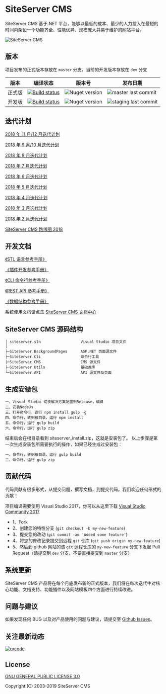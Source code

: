 # SiteServer CMS

SiteServer CMS 基于.NET 平台，能够以最低的成本、最少的人力投入在最短的时间内架设一个功能齐全、性能优异、规模庞大并易于维护的网站平台。

![SiteServer CMS](https://www.siteserver.cn/assets/images/github-banner.png)

## 版本

项目发布的正式版本存放在 `master` 分支，当前的开发版本存放在 `dev` 分支

| 版本   | 编译状态                                                                                                                                                              | 版本号                                                         | 发布日期                                                                                     |
| ------ | --------------------------------------------------------------------------------------------------------------------------------------------------------------------- | -------------------------------------------------------------- | -------------------------------------------------------------------------------------------- |
| 正式版 | [![Build status](https://ci.appveyor.com/api/projects/status/plx37i94y9gsqkru/branch/master?svg=true)](https://ci.appveyor.com/project/starlying/cms/branch/master)   | ![Nuget version](https://img.shields.io/nuget/v/SS.CMS.svg)    | ![master last commit](https://img.shields.io/github/last-commit/siteserver/cms/master.svg)   |
| 开发版 | [![Build status](https://ci.appveyor.com/api/projects/status/plx37i94y9gsqkru/branch/staging?svg=true)](https://ci.appveyor.com/project/starlying/cms/branch/staging) | ![Nuget version](https://img.shields.io/nuget/vpre/SS.CMS.svg) | ![staging last commit](https://img.shields.io/github/last-commit/siteserver/cms/staging.svg) |

## 迭代计划

[2018 年 11 月/12 月迭代计划](https://github.com/siteserver/cms/issues/1521)

[2018 年 9 月/10 月迭代计划](https://github.com/siteserver/cms/issues/1280)

[2018 年 8 月迭代计划](https://github.com/siteserver/cms/issues/1138)

[2018 年 7 月迭代计划](https://github.com/siteserver/cms/issues/956)

[2018 年 6 月迭代计划](https://github.com/siteserver/cms/issues/719)

[2018 年 5 月迭代计划](https://github.com/siteserver/cms/issues/518)

[2018 年 4 月迭代计划](https://github.com/siteserver/cms/issues/412)

[2018 年 3 月迭代计划](https://github.com/siteserver/cms/issues/300)

[2018 年 2 月迭代计划](https://github.com/siteserver/cms/issues/239)

[SiteServer CMS 路线图 2018](https://github.com/siteserver/cms/issues/718)

## 开发文档

[《STL 语言参考手册》](https://docs.siteserver.cn/stl/)

[《插件开发参考手册》](https://docs.siteserver.cn/plugins/)

[《CLI 命令行参考手册》](https://docs.siteserver.cn/cli/)

[《REST API 参考手册》](https://docs.siteserver.cn/api/)

[《数据结构参考手册》](https://docs.siteserver.cn/model/)

系统使用文档请点击 [SiteServer CMS 文档中心](https://www.siteserver.cn/docs/)

## SiteServer CMS 源码结构

```code
│ siteserver.sln                  Visual Studio 项目文件
│
├─SiteServer.BackgroundPages      ASP.NET 页面源文件
├─SiteServer.Cli                  命令行工具
├─SiteServer.CMS                  CMS 源文件
├─SiteServer.Utils                基础类库
└─SiteServer.API                  API 源文件及页面
```

## 生成安装包

```code
一、Visual Studio 切换解决方案配置到Release，编译
二、安装NodeJs
三、打开命令行，运行 npm install gulp -g
四、命令行，转到根目录，运行 npm install
五、命令行，运行 gulp build
六、命令行，运行 gulp zip
```

结束后会在根目录看到 siteserver_install.zip，这就是安装包了。
以上步骤是第一次生成安装包所需要执行的操作，如果已经生成过安装包：

```code
一、命令行，转到根目录，运行 gulp build
二、命令行，运行 gulp zip
```

## 贡献代码

代码贡献有很多形式，从提交问题，撰写文档，到提交代码，我们欢迎任何形式的贡献！

项目编译需要使用 Visual Studio 2017，你可以从这里下载 [Visual Studio Community 2017](https://www.visualstudio.com/downloads/)

- 1、Fork
- 2、创建您的特性分支 (`git checkout -b my-new-feature`)
- 3、提交您的改动 (`git commit -am 'Added some feature'`)
- 4、将您的修改记录提交到远程 `git` 仓库 (`git push origin my-new-feature`)
- 5、然后到 github 网站的该 `git` 远程仓库的 `my-new-feature` 分支下发起 Pull Request（请提交到 `dev` 分支，不要直接提交到 `master` 分支）

## 系统更新

SiteServer CMS 产品将在每个月底发布新的正式版本，我们将在每次迭代中对核心功能、文档支持、功能插件以及网站模板四个方面进行持续改进。

## 问题与建议

如果发现任何 BUG 以及对产品使用的问题与建议，请提交至 [Github Issues](https://github.com/siteserver/cms/issues)。

## 关注最新动态

[![qrcode](https://www.siteserver.cn/assets/images/qrcode_for_wx.jpg)](https://www.siteserver.cn/)

## License

[GNU GENERAL PUBLIC LICENSE 3.0](LICENSE)

Copyright (C) 2003-2019 SiteServer CMS

